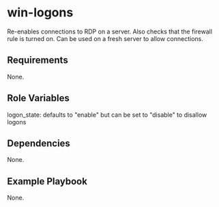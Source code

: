 win-logons
=========

Re-enables connections to RDP on a server. Also checks that the firewall rule is turned on. Can be used on a fresh server to allow connections.

Requirements
------------

None.

Role Variables
--------------

logon_state: defaults to "enable" but can be set to "disable" to disallow logons

Dependencies
------------

None.

Example Playbook
----------------

None.
